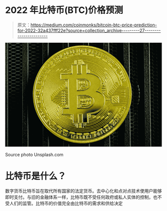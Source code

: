 # 2022 年比特币(BTC)价格预测

> 原文：<https://medium.com/coinmonks/bitcoin-btc-price-prediction-for-2022-32a437fff22e?source=collection_archive---------27----------------------->

![](img/c73838d7ea3507c10b9072e9a58908c3.png)

Source photo Unsplash.com

# 比特币是什么？

数字货币比特币旨在取代所有国家的法定货币。去中心化和点对点技术使用户能够即时支付。与旧的金融体系一样，比特币既不受任何政府或私人实体的控制，也不受人们的监管。比特币的价值完全由比特币的需求和供给决定